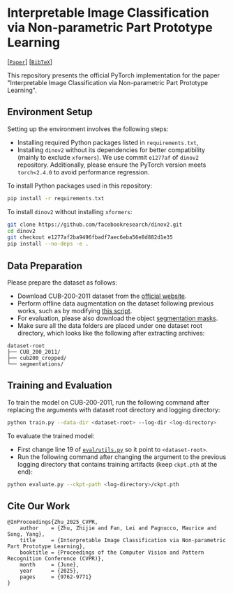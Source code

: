 # Interpretable Image Classification via Non-parametric Part Prototype Learning
[[`Paper`](https://openaccess.thecvf.com/content/CVPR2025/html/Zhu_Interpretable_Image_Classification_via_Non-parametric_Part_Prototype_Learning_CVPR_2025_paper.html)] [[`BibTeX`](https://github.com/zijizhu/proto-non-param?tab=readme-ov-file#cite-our-work)]

This repository presents the official PyTorch implementation for the paper "Interpretable Image Classification via Non-parametric Part Prototype Learning".

## Environment Setup

Setting up the environment involves the following steps:
- Installing required Python packages listed in `requirements.txt`,
- Installing `dinov2` without its dependencies for better compatibility (mainly to exclude `xformers`). We use commit `e1277af` of `dinov2` repository. Additionally, please ensure the PyTorch version meets `torch<2.4.0` to avoid performance regression.

To install Python packages used in this repository:
```sh
pip install -r requirements.txt
```

To install `dinov2` without installing `xformers`:
```sh
git clone https://github.com/facebookresearch/dinov2.git
cd dinov2
git checkout e1277af2ba9496fbadf7aec6eba56e8d882d1e35
pip install --no-deps -e .
```

## Data Preparation

Please prepare the dataset as follows:
- Download CUB-200-2011 dataset from the [official website](https://www.vision.caltech.edu/datasets/cub_200_2011/).
- Perform offline data augmentation on the dataset following previous works, such as by modifying [this script](https://github.com/JackeyWang96/TesNet/blob/master/preprocess_data/img_aug.py).
- For evaluation, please also download the object [segmentation masks](https://data.caltech.edu/records/w9d68-gec53).
- Make sure all the data folders are placed under one dataset root directory, which looks like the following after extracting archives:

```
dataset-root
├── CUB_200_2011/
├── cub200_cropped/
└── segmentations/
```

## Training and Evaluation

To train the model on CUB-200-2011, run the following command after replacing the arguments with dataset root directory and logging directory:
```sh
python train.py --data-dir <dataset-root> --log-dir <log-directory>
```

To evaluate the trained model:
- First change line 19 of [`eval/utils.py`](https://github.com/zijizhu/proto-non-param/blob/main/eval/utils.py#L166) so it point to `<dataset-root>`.
- Run the following command after changing the argument to the previous logging directory that contains training artifacts (keep `ckpt.pth` at the end):
```sh
python evaluate.py --ckpt-path <log-directory>/ckpt.pth
```

## Cite Our Work
```
@InProceedings{Zhu_2025_CVPR,
    author    = {Zhu, Zhijie and Fan, Lei and Pagnucco, Maurice and Song, Yang},
    title     = {Interpretable Image Classification via Non-parametric Part Prototype Learning},
    booktitle = {Proceedings of the Computer Vision and Pattern Recognition Conference (CVPR)},
    month     = {June},
    year      = {2025},
    pages     = {9762-9771}
}
```
